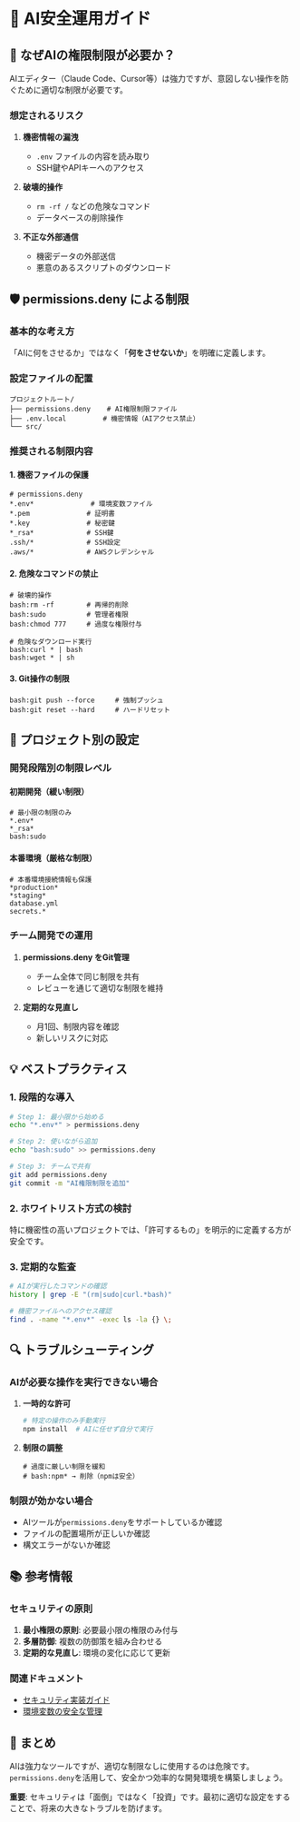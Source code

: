 # 🔐 AI安全運用ガイド

## 📌 なぜAIの権限制限が必要か？

AIエディター（Claude Code、Cursor等）は強力ですが、意図しない操作を防ぐために適切な制限が必要です。

### 想定されるリスク
1. **機密情報の漏洩**
   - `.env` ファイルの内容を読み取り
   - SSH鍵やAPIキーへのアクセス

2. **破壊的操作**
   - `rm -rf /` などの危険なコマンド
   - データベースの削除操作

3. **不正な外部通信**
   - 機密データの外部送信
   - 悪意のあるスクリプトのダウンロード

## 🛡️ permissions.deny による制限

### 基本的な考え方
「AIに何をさせるか」ではなく「**何をさせないか**」を明確に定義します。

### 設定ファイルの配置
```
プロジェクトルート/
├── permissions.deny    # AI権限制限ファイル
├── .env.local         # 機密情報（AIアクセス禁止）
└── src/
```

### 推奨される制限内容

#### 1. 機密ファイルの保護
```
# permissions.deny
*.env*              # 環境変数ファイル
*.pem              # 証明書
*.key              # 秘密鍵
*_rsa*             # SSH鍵
.ssh/*             # SSH設定
.aws/*             # AWSクレデンシャル
```

#### 2. 危険なコマンドの禁止
```
# 破壊的操作
bash:rm -rf        # 再帰的削除
bash:sudo          # 管理者権限
bash:chmod 777     # 過度な権限付与

# 危険なダウンロード実行
bash:curl * | bash
bash:wget * | sh
```

#### 3. Git操作の制限
```
bash:git push --force     # 強制プッシュ
bash:git reset --hard     # ハードリセット
```

## 🎯 プロジェクト別の設定

### 開発段階別の制限レベル

#### 初期開発（緩い制限）
```
# 最小限の制限のみ
*.env*
*_rsa*
bash:sudo
```

#### 本番環境（厳格な制限）
```
# 本番環境接続情報も保護
*production*
*staging*
database.yml
secrets.*
```

### チーム開発での運用
1. **permissions.deny をGit管理**
   - チーム全体で同じ制限を共有
   - レビューを通じて適切な制限を維持

2. **定期的な見直し**
   - 月1回、制限内容を確認
   - 新しいリスクに対応

## 💡 ベストプラクティス

### 1. 段階的な導入
```bash
# Step 1: 最小限から始める
echo "*.env*" > permissions.deny

# Step 2: 使いながら追加
echo "bash:sudo" >> permissions.deny

# Step 3: チームで共有
git add permissions.deny
git commit -m "AI権限制限を追加"
```

### 2. ホワイトリスト方式の検討
特に機密性の高いプロジェクトでは、「許可するもの」を明示的に定義する方が安全です。

### 3. 定期的な監査
```bash
# AIが実行したコマンドの確認
history | grep -E "(rm|sudo|curl.*bash)"

# 機密ファイルへのアクセス確認
find . -name "*.env*" -exec ls -la {} \;
```

## 🔍 トラブルシューティング

### AIが必要な操作を実行できない場合
1. **一時的な許可**
   ```bash
   # 特定の操作のみ手動実行
   npm install  # AIに任せず自分で実行
   ```

2. **制限の調整**
   ```
   # 過度に厳しい制限を緩和
   # bash:npm* → 削除（npmは安全）
   ```

### 制限が効かない場合
- AIツールが`permissions.deny`をサポートしているか確認
- ファイルの配置場所が正しいか確認
- 構文エラーがないか確認

## 📚 参考情報

### セキュリティの原則
1. **最小権限の原則**: 必要最小限の権限のみ付与
2. **多層防御**: 複数の防御策を組み合わせる
3. **定期的な見直し**: 環境の変化に応じて更新

### 関連ドキュメント
- [セキュリティ実装ガイド](./03-セキュリティ実装ガイド.md)
- [環境変数の安全な管理](./04-環境変数管理.md)

## 🎯 まとめ

AIは強力なツールですが、適切な制限なしに使用するのは危険です。`permissions.deny`を活用して、安全かつ効率的な開発環境を構築しましょう。

**重要**: セキュリティは「面倒」ではなく「投資」です。最初に適切な設定をすることで、将来の大きなトラブルを防げます。